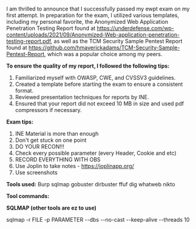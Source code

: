 I am thrilled to announce that I successfully passed my ewpt exam on my first attempt. In preparation for the exam, I utilized various templates, including my personal favorite, the Anonymized Web Application Penetration Testing Report found at <a href="https://underdefense.com/wp-content/uploads/2021/09/Anonymized-Web-application-penetration-testing-report.pdf">https://underdefense.com/wp-content/uploads/2021/09/Anonymized-Web-application-penetration-testing-report.pdf</a>, as well as the TCM Security Sample Pentest Report found at <a href="https://github.com/hmaverickadams/TCM-Security-Sample-Pentest-Report">https://github.com/hmaverickadams/TCM-Security-Sample-Pentest-Report</a>, which was a popular choice among my peers.


<b>To ensure the quality of my report, I followed the following tips:</b>

1. Familiarized myself with OWASP, CWE, and CVSSV3 guidelines.
2. Created a template before starting the exam to ensure a consistent format.
3. Reviewed presentation techniques for reports by INE.
4. Ensured that your report did not exceed 10 MB in size and used pdf compressors if necessary.


<b>Exam tips:</b>

1. INE Material is more than enough
2. Don't get stuck on one point
3. DO YOUR RECON!!!
4. Check every possible parameter (every Header, Cookie and etc)
5. RECORD EVERYTHING WITH OBS
6. Use Joplin to take notes - https://joplinapp.org/
7. Use screenshots


<b>Tools used:</b>
Burp
sqlmap
gobuster
dirbuster
ffuf
dig
whatweb
nikto

<b>Tool commands:</b>

<b>SQLMAP (other tools are ez to use)</b>

sqlmap -r FILE -p PARAMETER --dbs --no-cast --keep-alive --threads 10


